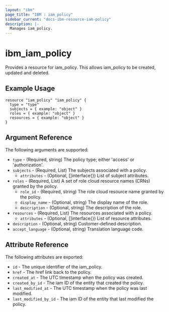 ```yaml
---
layout: "ibm"
page_title: "IBM : iam_policy"
sidebar_current: "docs-ibm-resource-iam-policy"
description: |-
  Manages iam_policy.
---
```


# ibm\_iam_policy

Provides a resource for iam_policy. This allows iam_policy to be created, updated and deleted.

## Example Usage

```hcl
resource "iam_policy" "iam_policy" {
  type = "type"
  subjects = { example: "object" }
  roles = { example: "object" }
  resources = { example: "object" }
}
```

## Argument Reference

The following arguments are supported:

* `type` - (Required, string) The policy type; either 'access' or 'authorization'.
* `subjects` - (Required, List) The subjects associated with a policy.
  * `attributes` - (Optional, []interface{}) List of subject attributes.
* `roles` - (Required, List) A set of role cloud resource names (CRNs) granted by the policy.
  * `role_id` - (Required, string) The role cloud resource name granted by the policy.
  * `display_name` - (Optional, string) The display name of the role.
  * `description` - (Optional, string) The description of the role.
* `resources` - (Required, List) The resources associated with a policy.
  * `attributes` - (Optional, []interface{}) List of resource attributes.
* `description` - (Optional, string) Customer-defined description.
* `accept_language` - (Optional, string) Translation language code.

## Attribute Reference

The following attributes are exported:

* `id` - The unique identifier of the iam_policy.
* `href` - The href link back to the policy.
* `created_at` - The UTC timestamp when the policy was created.
* `created_by_id` - The iam ID of the entity that created the policy.
* `last_modified_at` - The UTC timestamp when the policy was last modified.
* `last_modified_by_id` - The iam ID of the entity that last modified the policy.
